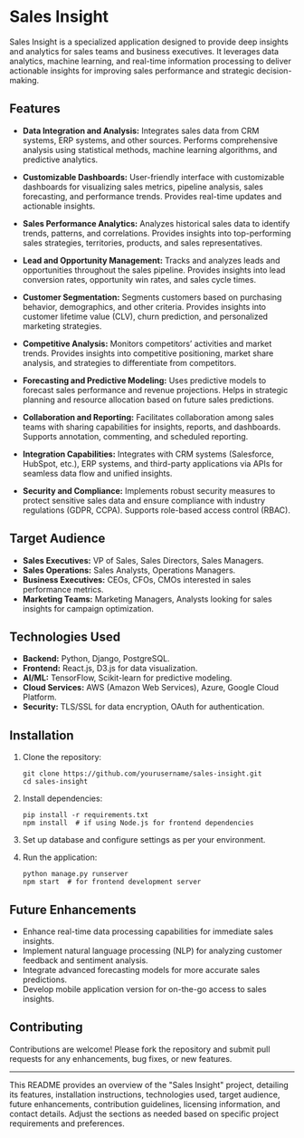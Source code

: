 # Sales Insight

Sales Insight is a specialized application designed to provide deep insights and analytics for sales teams and business executives. It leverages data analytics, machine learning, and real-time information processing to deliver actionable insights for improving sales performance and strategic decision-making.

## Features

- **Data Integration and Analysis:** Integrates sales data from CRM systems, ERP systems, and other sources. Performs comprehensive analysis using statistical methods, machine learning algorithms, and predictive analytics.

- **Customizable Dashboards:** User-friendly interface with customizable dashboards for visualizing sales metrics, pipeline analysis, sales forecasting, and performance trends. Provides real-time updates and actionable insights.

- **Sales Performance Analytics:** Analyzes historical sales data to identify trends, patterns, and correlations. Provides insights into top-performing sales strategies, territories, products, and sales representatives.

- **Lead and Opportunity Management:** Tracks and analyzes leads and opportunities throughout the sales pipeline. Provides insights into lead conversion rates, opportunity win rates, and sales cycle times.

- **Customer Segmentation:** Segments customers based on purchasing behavior, demographics, and other criteria. Provides insights into customer lifetime value (CLV), churn prediction, and personalized marketing strategies.

- **Competitive Analysis:** Monitors competitors’ activities and market trends. Provides insights into competitive positioning, market share analysis, and strategies to differentiate from competitors.

- **Forecasting and Predictive Modeling:** Uses predictive models to forecast sales performance and revenue projections. Helps in strategic planning and resource allocation based on future sales predictions.

- **Collaboration and Reporting:** Facilitates collaboration among sales teams with sharing capabilities for insights, reports, and dashboards. Supports annotation, commenting, and scheduled reporting.

- **Integration Capabilities:** Integrates with CRM systems (Salesforce, HubSpot, etc.), ERP systems, and third-party applications via APIs for seamless data flow and unified insights.

- **Security and Compliance:** Implements robust security measures to protect sensitive sales data and ensure compliance with industry regulations (GDPR, CCPA). Supports role-based access control (RBAC).

## Target Audience

- **Sales Executives:** VP of Sales, Sales Directors, Sales Managers.
- **Sales Operations:** Sales Analysts, Operations Managers.
- **Business Executives:** CEOs, CFOs, CMOs interested in sales performance metrics.
- **Marketing Teams:** Marketing Managers, Analysts looking for sales insights for campaign optimization.

## Technologies Used

- **Backend:** Python, Django, PostgreSQL.
- **Frontend:** React.js, D3.js for data visualization.
- **AI/ML:** TensorFlow, Scikit-learn for predictive modeling.
- **Cloud Services:** AWS (Amazon Web Services), Azure, Google Cloud Platform.
- **Security:** TLS/SSL for data encryption, OAuth for authentication.

## Installation

1. Clone the repository:

   ```
   git clone https://github.com/yourusername/sales-insight.git
   cd sales-insight
   ```

2. Install dependencies:

   ```
   pip install -r requirements.txt
   npm install  # if using Node.js for frontend dependencies
   ```

3. Set up database and configure settings as per your environment.

4. Run the application:

   ```
   python manage.py runserver
   npm start  # for frontend development server
   ```

## Future Enhancements

- Enhance real-time data processing capabilities for immediate sales insights.
- Implement natural language processing (NLP) for analyzing customer feedback and sentiment analysis.
- Integrate advanced forecasting models for more accurate sales predictions.
- Develop mobile application version for on-the-go access to sales insights.

## Contributing

Contributions are welcome! Please fork the repository and submit pull requests for any enhancements, bug fixes, or new features.

---

This README provides an overview of the "Sales Insight" project, detailing its features, installation instructions, technologies used, target audience, future enhancements, contribution guidelines, licensing information, and contact details. Adjust the sections as needed based on specific project requirements and preferences.
